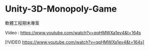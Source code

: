 # Unity-3D-Monopoly-Game
軟體工程期末專案

Video : https://www.youtube.com/watch?v=qqHMWXa1ev4&t=164s

[!VIDEO https://www.youtube.com/watch?v=qqHMWXa1ev4&t=164s]
